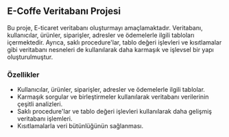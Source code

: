 ## E-Coffe Veritabanı Projesi

Bu proje, E-ticaret veritabanı oluşturmayı amaçlamaktadır. Veritabanı, kullanıcılar, ürünler, siparişler, adresler ve ödemelerle ilgili tabloları içermektedir. Ayrıca, saklı procedure'lar, tablo değeri işlevleri ve kısıtlamalar gibi veritabanı nesneleri de kullanılarak daha karmaşık ve işlevsel bir yapı oluşturulmuştur.

### Özellikler

- Kullanıcılar, ürünler, siparişler, adresler ve ödemelerle ilgili tablolar.
- Karmaşık sorgular ve birleştirmeler kullanılarak veritabanı verilerinin çeşitli analizleri.
- Saklı procedure'lar ve tablo değeri işlevleri kullanılarak daha gelişmiş veritabanı işlemleri.
- Kısıtlamalarla veri bütünlüğünün sağlanması.

